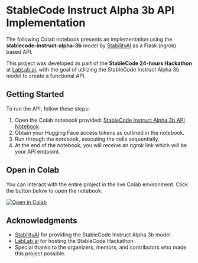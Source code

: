 # StableCode Instruct Alpha 3b API Implementation

The following Colab notebook presents an implementation using the **stablecode-instruct-alpha-3b** model by [StabilityAI](https://huggingface.co/stabilityai) as a Flask (ngrok) based API.

This project was developed as part of the **StableCode 24-hours Hackathon** at [LabLab.ai](https://lablab.ai), with the goal of utilizing the StableCode Instruct Alpha 3b model to create a functional API.

## Getting Started

To run the API, follow these steps:

1. Open the Colab notebook provided: [StableCode Instruct Alpha 3b API Notebook](https://colab.research.google.com/drive/1MEY4gYU5GfoE59mwjcVHgu33QDUPh1Fq#scrollTo=ZDDNqlh2ZmzW).
2. Obtain your Hugging Face access tokens as outlined in the notebook.
3. Run through the notebook, executing the cells sequentially.
4. At the end of the notebook, you will receive an ngrok link which will be your API endpoint.

## Open in Colab

You can interact with the entire project in the live Colab environment. Click the button below to open the notebook:

[![Open in Colab](https://colab.research.google.com/assets/colab-badge.svg)](https://colab.research.google.com/drive/1MEY4gYU5GfoE59mwjcVHgu33QDUPh1Fq#scrollTo=ZDDNqlh2ZmzW)

## Acknowledgments

- [StabilityAI](https://huggingface.co/stabilityai) for providing the StableCode Instruct Alpha 3b model.
- [LabLab.ai](https://lablab.ai) for hosting the StableCode Hackathon.
- Special thanks to the organizers, mentors, and contributors who made this project possible.
